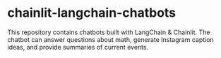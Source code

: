 # chainlit-langchain-chatbots
This repository contains chatbots built with LangChain &amp; Chainlit. The chatbot can answer questions about math, generate Instagram caption ideas, and provide summaries of current events.
